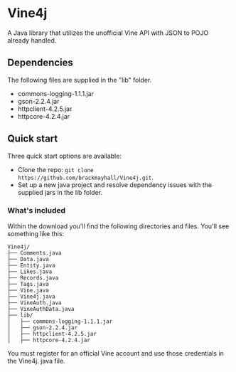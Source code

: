 Vine4j
======

A Java library that utilizes the unofficial Vine API with JSON to POJO already handled.

## Dependencies

The following files are supplied in the "lib" folder.

* commons-logging-1.1.1.jar
* gson-2.2.4.jar
* httpclient-4.2.5.jar
* httpcore-4.2.4.jar


## Quick start

Three quick start options are available:

* Clone the repo: `git clone https://github.com/brackmayhall/Vine4j.git`.
* Set up a new java project and resolve dependency issues with the supplied jars in the lib folder.

### What's included

Within the download you'll find the following directories and files. You'll see something like this:

```
Vine4j/
├── Comments.java
├── Data.java
├── Entity.java
├── Likes.java
├── Records.java
├── Tags.java
├── Vine.java
├── Vine4j.java
├── VineAuth.java
├── VineAuthData.java
├── lib/
│   ├── commons-logging-1.1.1.jar
│   ├── gson-2.2.4.jar
│   ├── httpclient-4.2.5.jar
│   ├── httpcore-4.2.4.jar
```

You must register for an official Vine account and use those credentials in the Vine4j. java file.
